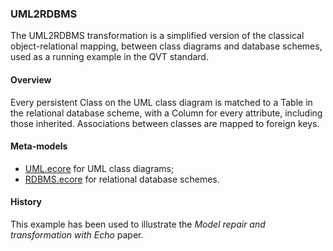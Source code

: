 ### UML2RDBMS
The UML2RDBMS transformation is a simplified version of the classical object-relational mapping, between class diagrams and database schemes, used as a running example in the QVT standard.

#### Overview
Every persistent Class on the UML class diagram is matched to a Table in the relational database scheme, with a Column for every attribute, including those inherited. Associations between classes are mapped to foreign keys.

#### Meta-models
* [UML.ecore](UML.ecore) for UML class diagrams;
* [RDBMS.ecore](RDBMS.ecore) for relational database schemes.

#### History
This example has been used to illustrate the *Model repair and transformation with Echo* paper.
